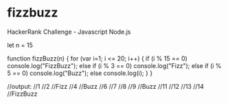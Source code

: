 # fizzbuzz
HackerRank Challenge - Javascript Node.js

let n = 15

function fizzBuzz(n) {
  for (var i=1; i <= 20; i++)
  {
      if (i % 15 == 0)
          console.log("FizzBuzz");
      else if (i % 3 == 0)
          console.log("Fizz");
      else if (i % 5 == 0)
          console.log("Buzz");
      else
          console.log(i);
  }
 }

//output:
//1
//2
//Fizz
//4
//Buzz
//6
//7
//8
//9
//Buzz
//11
//12
//13
//14
//FizzBuzz
